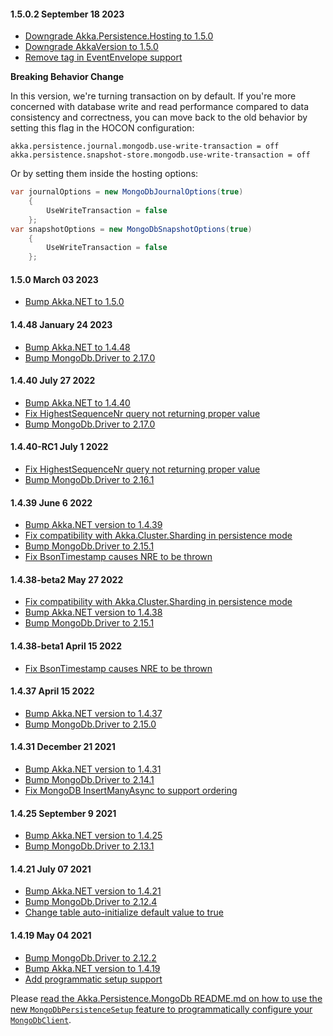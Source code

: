 #### 1.5.0.2 September 18 2023 ####

* [Downgrade Akka.Persistence.Hosting to 1.5.0](https://github.com/akkadotnet/Akka.Persistence.MongoDB/pull/355)
* [Downgrade AkkaVersion to 1.5.0](https://github.com/akkadotnet/Akka.Persistence.MongoDB/pull/355)
* [Remove tag in EventEnvelope support](https://github.com/akkadotnet/Akka.Persistence.MongoDB/pull/355)

**Breaking Behavior Change**

In this version, we're turning transaction on by default. If you're more concerned with database write and read performance compared to data consistency and correctness, you can move back to the old behavior by setting this flag in the HOCON configuration:

```hocon
akka.persistence.journal.mongodb.use-write-transaction = off
akka.persistence.snapshot-store.mongodb.use-write-transaction = off
```

Or by setting them inside the hosting options:

```csharp
var journalOptions = new MongoDbJournalOptions(true) 
    {
        UseWriteTransaction = false
    };
var snapshotOptions = new MongoDbSnapshotOptions(true)
    {
        UseWriteTransaction = false
    };
```

#### 1.5.0 March 03 2023 ####
* [Bump Akka.NET to 1.5.0](https://github.com/akkadotnet/akka.net/releases/tag/1.5.0)

#### 1.4.48 January 24 2023 ####
* [Bump Akka.NET to 1.4.48](https://github.com/akkadotnet/akka.net/releases/tag/1.4.48)
* [Bump MongoDb.Driver to 2.17.0](https://github.com/akkadotnet/Akka.Persistence.MongoDB/pull/284)

#### 1.4.40 July 27 2022 ####
* [Bump Akka.NET to 1.4.40](https://github.com/akkadotnet/akka.net/releases/tag/1.4.40)
* [Fix HighestSequenceNr query not returning proper value](https://github.com/akkadotnet/Akka.Persistence.MongoDB/pull/267)
* [Bump MongoDb.Driver to 2.17.0](https://github.com/akkadotnet/Akka.Persistence.MongoDB/pull/273)

#### 1.4.40-RC1 July 1 2022 ####
* [Fix HighestSequenceNr query not returning proper value](https://github.com/akkadotnet/Akka.Persistence.MongoDB/pull/267)
* [Bump MongoDb.Driver to 2.16.1](https://github.com/akkadotnet/Akka.Persistence.MongoDB/pull/266)

#### 1.4.39 June 6 2022 ####
* [Bump Akka.NET version to 1.4.39](https://github.com/akkadotnet/akka.net/releases/tag/1.4.39)
* [Fix compatibility with Akka.Cluster.Sharding in persistence mode](https://github.com/akkadotnet/Akka.Persistence.MongoDB/pull/259)
* [Bump MongoDb.Driver to 2.15.1](https://github.com/akkadotnet/Akka.Persistence.MongoDB/pull/255)
* [Fix BsonTimestamp causes NRE to be thrown](https://github.com/akkadotnet/Akka.Persistence.MongoDB/pull/249)

#### 1.4.38-beta2 May 27 2022 ####

* [Fix compatibility with Akka.Cluster.Sharding in persistence mode](https://github.com/akkadotnet/Akka.Persistence.MongoDB/pull/259)
* [Bump Akka.NET version to 1.4.38](https://github.com/akkadotnet/akka.net/releases/tag/1.4.38)
* [Bump MongoDb.Driver to 2.15.1](https://github.com/akkadotnet/Akka.Persistence.MongoDB/pull/255)

#### 1.4.38-beta1 April 15 2022 ####

* [Fix BsonTimestamp causes NRE to be thrown](https://github.com/akkadotnet/Akka.Persistence.MongoDB/pull/249)

#### 1.4.37 April 15 2022 ####

* [Bump Akka.NET version to 1.4.37](https://github.com/akkadotnet/akka.net/releases/tag/1.4.37)
* [Bump MongoDb.Driver to 2.15.0](https://github.com/akkadotnet/Akka.Persistence.MongoDB/pull/245)

#### 1.4.31 December 21 2021 ####

* [Bump Akka.NET version to 1.4.31](https://github.com/akkadotnet/akka.net/releases/tag/1.4.31)
* [Bump MongoDb.Driver to 2.14.1](https://github.com/akkadotnet/Akka.Persistence.MongoDB/pull/234)
* [Fix MongoDB InsertManyAsync to support ordering](https://github.com/akkadotnet/Akka.Persistence.MongoDB/pull/224)

#### 1.4.25 September 9 2021 ####

* [Bump Akka.NET version to 1.4.25](https://github.com/akkadotnet/akka.net/releases/tag/1.4.25)
* [Bump MongoDb.Driver to 2.13.1](https://github.com/akkadotnet/Akka.Persistence.MongoDB/pull/216)

#### 1.4.21 July 07 2021 ####

* [Bump Akka.NET version to 1.4.21](https://github.com/akkadotnet/akka.net/releases/tag/1.4.21)
* [Bump MongoDb.Driver to 2.12.4](https://github.com/akkadotnet/Akka.Persistence.MongoDB/pull/209)
* [Change table auto-initialize default value to true](https://github.com/akkadotnet/Akka.Persistence.MongoDB/pull/212)

#### 1.4.19 May 04 2021 ####

* [Bump MongoDb.Driver to 2.12.2](https://github.com/akkadotnet/Akka.Persistence.MongoDB/pull/197)
* [Bump Akka.NET version to 1.4.19](https://github.com/akkadotnet/akka.net/releases/tag/1.4.19)
* [Add programmatic setup support](https://github.com/akkadotnet/Akka.Persistence.MongoDB/pull/199)

Please [read the Akka.Persistence.MongoDb README.md on how to use the new `MongoDbPersistenceSetup` feature to programmatically configure your `MongoDbClient`](https://github.com/akkadotnet/Akka.Persistence.MongoDB#programmatic-configuration).
